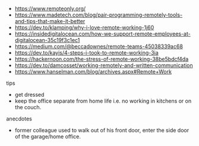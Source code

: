 - https://www.remoteonly.org/
- https://www.madetech.com/blog/pair-programming-remotely-tools-and-tips-that-make-it-better
- https://dev.to/klamping/why-i-love-remote-working-1j60
- https://insidedigitalocean.com/how-we-support-remote-employees-at-digitalocean-35c19f3c1ec1
- https://medium.com/@beccadownes/remote-teams-45038339ac68
- https://dev.to/kayis/4-steps-i-took-to-remote-working-3ia
- https://hackernoon.com/the-stress-of-remote-working-38be5bdcf4da
- https://dev.to/damcosset/working-remotely-and-written-communication
- https://www.hanselman.com/blog/archives.aspx#Remote+Work

tips
- get dressed
- keep the office separate from home life i.e. no working in kitchens or on the couch.

anecdotes
- former colleague used to walk out of his front door, enter the side door of the garage/home office.
